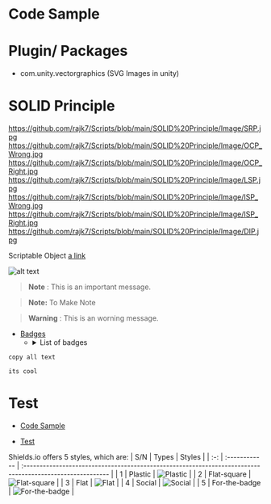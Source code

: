 # Code Sample
# Plugin/ Packages
- com.unity.vectorgraphics (SVG Images in unity)
# SOLID Principle

<!-- //image -->
https://github.com/rajk7/Scripts/blob/main/SOLID%20Principle/Image/SRP.jpg
https://github.com/rajk7/Scripts/blob/main/SOLID%20Principle/Image/OCP_Wrong.jpg
https://github.com/rajk7/Scripts/blob/main/SOLID%20Principle/Image/OCP_Right.jpg
https://github.com/rajk7/Scripts/blob/main/SOLID%20Principle/Image/LSP.jpg
https://github.com/rajk7/Scripts/blob/main/SOLID%20Principle/Image/ISP_Wrong.jpg
https://github.com/rajk7/Scripts/blob/main/SOLID%20Principle/Image/ISP_Right.jpg
https://github.com/rajk7/Scripts/blob/main/SOLID%20Principle/Image/DIP.jpg


Scriptable Object
[a link](https://www.raywenderlich.com/2826197-scriptableobject-tutorial-getting-started)
<!-- //image -->
![alt text](https://koenig-media.raywenderlich.com/uploads/2019/04/sword-merchant-scene.png)

>**Note** : This is an important message.

> <strong>Note:</strong> To Make Note

>**Warning** : This is an worning message.

- [Badges](#badges)
  - <details> <summary>List of badges</summary>
    a
    
    a
    c
    c
  </details>

```
copy all text

its cool

```
# Test
- [Code Sample](#code-sample)

- [Test](#test)


Shields.io offers 5 styles, which are:
| S/N | Types         | Styles                                                                                                    |
| :-: | :------------ | :-------------------------------------------------------------------------------------------------------- |
| 1   | Plastic       | ![Plastic](https://shields.io/badge/style-plastic-03650f?logo=appveyor&style=plastic)                     |
| 2   | Flat-square   | ![Flat-square](https://shields.io/badge/style-flat--square-03650f?logo=appveyor&style=flat-square)        |
| 3   | Flat          | ![Flat](https://shields.io/badge/style-flat-03650f?logo=appveyor&style=flat)                              |
| 4   | Social        | ![Social](https://shields.io/badge/style-social-03650f?logo=appveyor&style=social)                        |
| 5   | For-the-badge | ![For-the-badge](https://shields.io/badge/style-for--the--badge-03650f?logo=appveyor&style=for-the-badge) |




